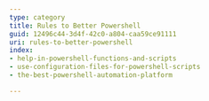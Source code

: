 ```yaml
---
type: category
title: Rules to Better Powershell
guid: 12496c44-3d4f-42c0-a804-caa59ce91111
uri: rules-to-better-powershell
index:
- help-in-powershell-functions-and-scripts
- use-configuration-files-for-powershell-scripts
- the-best-powershell-automation-platform

---
```



